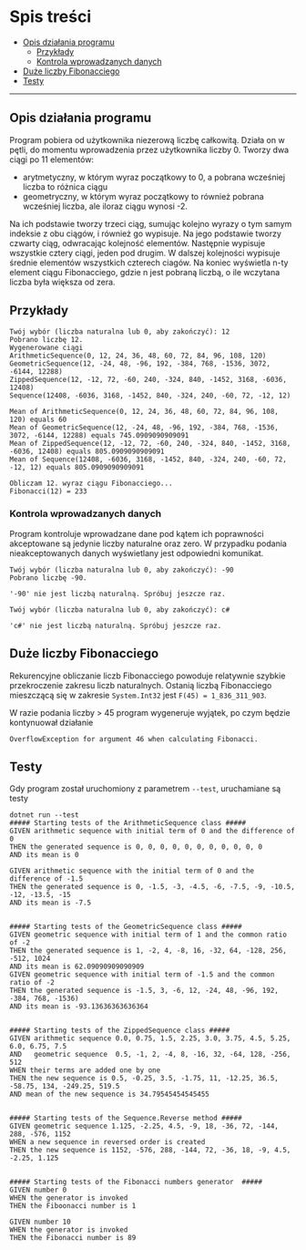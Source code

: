 # Spis treści
- [Opis działania programu](#opis-działania-programu)
  - [Przykłady](#przykłady)
  - [Kontrola wprowadzanych danych](#kontrola-wprowadzanych-danych)
- [Duże liczby Fibonacciego](#duże-liczby-fibonacciego)
- [Testy](#testy)
---


## Opis działania programu
Program pobiera od użytkownika niezerową liczbę całkowitą.
Działa on w pętli, do momentu wprowadzenia przez użytkownika liczby 0.
Tworzy dwa ciągi po 11 elementów:
  - arytmetyczny, w którym wyraz początkowy to 0, a pobrana wcześniej liczba to różnica ciągu
  - geometryczny, w którym wyraz początkowy to również pobrana wcześniej liczba, ale iloraz ciągu wynosi -2.
  
Na ich podstawie tworzy trzeci ciąg, sumując kolejno wyrazy o tym samym indeksie z obu ciągów, i również go wypisuje.
Na jego podstawie tworzy czwarty ciąg, odwracając kolejność elementów.
Następnie wypisuje wszystkie cztery ciągi, jeden pod drugim. W dalszej kolejności wypisuje średnie elementów wszystkich czterech ciagów.
Na koniec wyświetla n-ty element ciągu Fibonacciego, gdzie n jest pobraną liczbą, o ile wczytana liczba była większa od zera. 
## Przykłady

```
Twój wybór (liczba naturalna lub 0, aby zakończyć): 12
Pobrano liczbę 12.
Wygenerowane ciągi 
ArithmeticSequence(0, 12, 24, 36, 48, 60, 72, 84, 96, 108, 120)
GeometricSequence(12, -24, 48, -96, 192, -384, 768, -1536, 3072, -6144, 12288)
ZippedSequence(12, -12, 72, -60, 240, -324, 840, -1452, 3168, -6036, 12408)
Sequence(12408, -6036, 3168, -1452, 840, -324, 240, -60, 72, -12, 12)

Mean of ArithmeticSequence(0, 12, 24, 36, 48, 60, 72, 84, 96, 108, 120) equals 60
Mean of GeometricSequence(12, -24, 48, -96, 192, -384, 768, -1536, 3072, -6144, 12288) equals 745.0909090909091
Mean of ZippedSequence(12, -12, 72, -60, 240, -324, 840, -1452, 3168, -6036, 12408) equals 805.0909090909091
Mean of Sequence(12408, -6036, 3168, -1452, 840, -324, 240, -60, 72, -12, 12) equals 805.0909090909091

Obliczam 12. wyraz ciągu Fibonacciego...
Fibonacci(12) = 233
```

### Kontrola wprowadzanych danych
Program kontroluje wprowadzane dane pod kątem ich poprawności akceptowane są jedynie liczby naturalne oraz zero. 
W przypadku podania nieakceptowanych danych wyświetlany jest odpowiedni komunikat. 

```
Twój wybór (liczba naturalna lub 0, aby zakończyć): -90
Pobrano liczbę -90.

'-90' nie jest liczbą naturalną. Spróbuj jeszcze raz.
```
```
Twój wybór (liczba naturalna lub 0, aby zakończyć): c#

'c#' nie jest liczbą naturalną. Spróbuj jeszcze raz.
```

## Duże liczby Fibonacciego
Rekurencyjne obliczanie liczb Fibonacciego powoduje relatywnie szybkie przekroczenie zakresu liczb naturalnych. 
Ostanią liczbą Fibonacciego mieszczącą się w zakresie `System.Int32` jest `F(45) = 1_836_311_903`.

W razie podania liczby > 45 program wygeneruje wyjątek, po czym będzie kontynuował działanie
```Obliczam 46. wyraz ciągu Fibonacciego...
OverflowException for argument 46 when calculating Fibonacci.
```

## Testy
Gdy program został uruchomiony z parametrem `--test`, uruchamiane są testy 


```
dotnet run --test
##### Starting tests of the ArithmeticSequence class #####
GIVEN arithmetic sequence with initial term of 0 and the difference of 0
THEN the generated sequence is 0, 0, 0, 0, 0, 0, 0, 0, 0, 0, 0
AND its mean is 0

GIVEN arithmetic sequence with the initial term of 0 and the difference of -1.5
THEN the generated sequence is 0, -1.5, -3, -4.5, -6, -7.5, -9, -10.5, -12, -13.5, -15
AND its mean is -7.5


##### Starting tests of the GeometricSequence class #####
GIVEN geometric sequence with initial term of 1 and the common ratio of -2
THEN the generated sequence is 1, -2, 4, -8, 16, -32, 64, -128, 256, -512, 1024
AND its mean is 62.09090909090909
GIVEN geometric sequence with initial term of -1.5 and the common ratio of -2
THEN the generated sequence is -1.5, 3, -6, 12, -24, 48, -96, 192, -384, 768, -1536)
AND its mean is -93.13636363636364


##### Starting tests of the ZippedSequence class #####
GIVEN arithmetic sequence 0.0, 0.75, 1.5, 2.25, 3.0, 3.75, 4.5, 5.25, 6.0, 6.75, 7.5
AND   geometric sequence  0.5, -1, 2, -4, 8, -16, 32, -64, 128, -256, 512
WHEN their terms are added one by one
THEN the new sequence is 0.5, -0.25, 3.5, -1.75, 11, -12.25, 36.5, -58.75, 134, -249.25, 519.5
AND mean of the new sequence is 34.79545454545455


##### Starting tests of the Sequence.Reverse method #####
GIVEN geometric sequence 1.125, -2.25, 4.5, -9, 18, -36, 72, -144, 288, -576, 1152
WHEN a new sequence in reversed order is created
THEN the new sequence is 1152, -576, 288, -144, 72, -36, 18, -9, 4.5, -2.25, 1.125


##### Starting tests of the Fibonacci numbers generator  #####
GIVEN number 0
WHEN the generator is invoked
THEN the Fiboonacci number is 1

GIVEN number 10
WHEN the generator is invoked
THEN the Fibonacci number is 89

```

